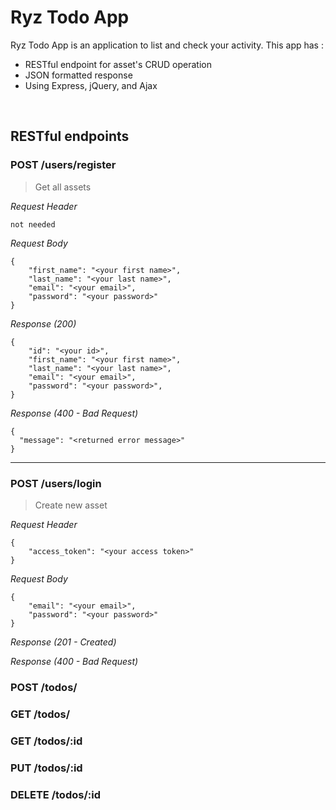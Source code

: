 # Ryz Todo App
Ryz Todo App is an application to list and check your activity. This app has : 
* RESTful endpoint for asset's CRUD operation
* JSON formatted response
* Using Express, jQuery, and Ajax

&nbsp;

## RESTful endpoints
### POST /users/register

> Get all assets

_Request Header_
```
not needed
```

_Request Body_
```
{ 
    "first_name": "<your first name>",
    "last_name": "<your last name>",
    "email": "<your email>",
    "password": "<your password>"
}
```

_Response (200)_
```
{
    "id": "<your id>",
    "first_name": "<your first name>",
    "last_name": "<your last name>",
    "email": "<your email>",
    "password": "<your password>",
}
```

_Response (400 - Bad Request)_
```
{
  "message": "<returned error message>"
}
```
---
### POST /users/login

> Create new asset

_Request Header_
```
{
    "access_token": "<your access token>"
}
```

_Request Body_
```
{
    "email": "<your email>",
    "password": "<your password>"
}
```

_Response (201 - Created)_
<!-- ```
{
  "id": <given id by system>,
  "name": "<posted name>",
  "description": "<posted description>",
  "createdAt": "2020-03-20T07:15:12.149Z",
  "updatedAt": "2020-03-20T07:15:12.149Z",
}
``` -->

_Response (400 - Bad Request)_
<!-- ```
{
  "message": "<returned error message>"
}
``` -->

### POST /todos/
### GET /todos/
### GET /todos/:id
### PUT /todos/:id
### DELETE /todos/:id